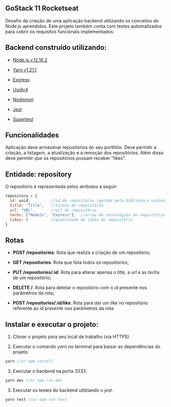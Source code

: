 ## GoStack 11 Rocketseat

Desafio da criação de uma aplicação backend utilizando os conceitos do Node.js aprendidos. Este projeto também conta com testes automatizados para cobrir os requisitos funcionais implementados.

## Backend construído utilizando:

- [Node.js v.12.16.2](https://nodejs.org/)

- [Yarn v1.21.1](https://yarnpkg.com/)

- [Express](https://expressjs.com/) 

- [Uuidv4](https://www.npmjs.com/package/uuidv4)

- [Nodemon](https://www.npmjs.com/package/nodemon)

- [Jest](https://jestjs.io/)

- [Supertest](https://www.npmjs.com/package/supertest)

## Funcionalidades

Aplicação deve armazenar repositórios do seu portfólio. Deve permitir a criação, a listagem, a atualização e a remoção dos repositórios. Além disso deve permitir que os repositórios possam receber "likes".

## Entidade: repository

O repositório é representada pelos atributos a seguir: 

```js
repository = {
  id: uuid,         //id do repositório (gerado pela biblioteca uuidv4)
  title: "Title",   //titulo do repositório
  url: "URL",       //url do repositório
  techs: ["NodeJs", "Express"],  //array de tecnologias do repositório
  likes: 0          //quantidade de likes do repositório 
}
```

## Rotas 

* **POST /repositories**: Rota que realiza a criação de um repositório; 

* **GET /repositories**: Rota que lista todos os repositórios; 

* **PUT /repositories/:id**: Rota para alterar apenas o *title*, a *url* e as *techs* de um repositório;

* **DELETE /**: Rota para deletar o repositório com o *id* presente nos parâmetros da rota;

* **POST /repositories/:id/like**: Rota para dar um like no repositório referente ao *id* presente nos parâmetros da rota.

## Instalar e executar o projeto: 

1. Clonar o projeto para seu local de trabalho (via HTTPS).

2. Executar o comando *yarn* no terminal para baixar as dependências do projeto.
```js
yarn //or npm install
```

3. Executar o backend na porta *3333*.
```js
yarn dev //or npm run dev
```

3. Executar os testes do backend utilziando o *jest*.
```js
yarn test //or npm run test
```